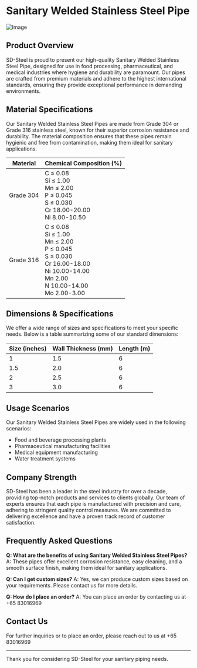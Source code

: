 # Sanitary Welded Stainless Steel Pipe

![Image](https://github.com/user-attachments/assets/2567258e-e124-4816-932d-1809bd27ef0b)

## Product Overview

SD-Steel is proud to present our high-quality Sanitary Welded Stainless Steel Pipe, designed for use in food processing, pharmaceutical, and medical industries where hygiene and durability are paramount. Our pipes are crafted from premium materials and adhere to the highest international standards, ensuring they provide exceptional performance in demanding environments.

## Material Specifications

Our Sanitary Welded Stainless Steel Pipes are made from Grade 304 or Grade 316 stainless steel, known for their superior corrosion resistance and durability. The material composition ensures that these pipes remain hygienic and free from contamination, making them ideal for sanitary applications.

| Material | Chemical Composition (%) |
|----------|-------------------------|
| Grade 304| C ≤ 0.08<br>Si ≤ 1.00<br>Mn ≤ 2.00<br>P ≤ 0.045<br>S ≤ 0.030<br>Cr 18.00-20.00<br>Ni 8.00-10.50 |
| Grade 316| C ≤ 0.08<br>Si ≤ 1.00<br>Mn ≤ 2.00<br>P ≤ 0.045<br>S ≤ 0.030<br>Cr 16.00-18.00<br>Ni 10.00-14.00<br>Mn 2.00<br>N 10.00-14.00<br>Mo 2.00-3.00 |

## Dimensions & Specifications

We offer a wide range of sizes and specifications to meet your specific needs. Below is a table summarizing some of our standard dimensions:

| Size (inches) | Wall Thickness (mm) | Length (m) |
|---------------|---------------------|------------|
| 1             | 1.5                 | 6          |
| 1.5           | 2.0                 | 6          |
| 2             | 2.5                 | 6          |
| 3             | 3.0                 | 6          |

## Usage Scenarios

Our Sanitary Welded Stainless Steel Pipes are widely used in the following scenarios:
- Food and beverage processing plants
- Pharmaceutical manufacturing facilities
- Medical equipment manufacturing
- Water treatment systems

## Company Strength

SD-Steel has been a leader in the steel industry for over a decade, providing top-notch products and services to clients globally. Our team of experts ensures that each pipe is manufactured with precision and care, adhering to stringent quality control measures. We are committed to delivering excellence and have a proven track record of customer satisfaction.

## Frequently Asked Questions

**Q: What are the benefits of using Sanitary Welded Stainless Steel Pipes?**
A: These pipes offer excellent corrosion resistance, easy cleaning, and a smooth surface finish, making them ideal for sanitary applications.

**Q: Can I get custom sizes?**
A: Yes, we can produce custom sizes based on your requirements. Please contact us for more details.

**Q: How do I place an order?**
A: You can place an order by contacting us at +65 83016969 

## Contact Us

For further inquiries or to place an order, please reach out to us at +65 83016969 

---

Thank you for considering SD-Steel for your sanitary piping needs.
